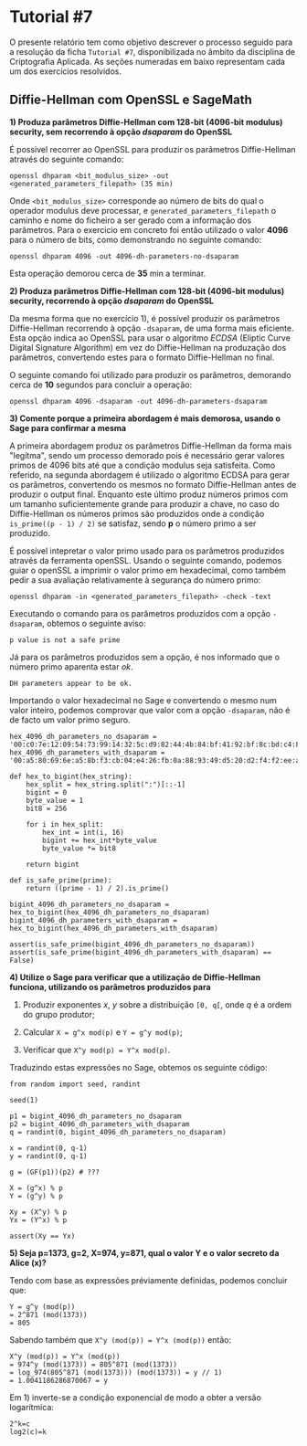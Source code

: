 # Tutorial #7

O presente relatório tem como objetivo descrever o processo seguido para a resolução da ficha `Tutorial #7`, disponibilizada no âmbito da disciplina de Criptografia Aplicada. As seções numeradas em baixo representam cada um dos exercícios resolvidos.

## Diffie-Hellman com OpenSSL e SageMath

**1) Produza parâmetros Diffie-Hellman com 128-bit (4096-bit modulus) security, sem recorrendo à opção *dsaparam* do OpenSSL**

É possivel recorrer ao OpenSSL para produzir os parâmetros Diffie-Hellman através do seguinte comando:

`openssl dhparam <bit_modulus_size> -out <generated_parameters_filepath> (35 min)`

Onde `<bit_modulus_size>` corresponde ao número de bits do qual o operador modulus deve processar, e `generated_parameters_filepath` o caminho e nome do ficheiro a ser gerado com a informação dos parâmetros. Para o exercicio em concreto foi então utilizado o valor **4096** para o número de bits, como demonstrando no seguinte comando:

`openssl dhparam 4096 -out 4096-dh-parameters-no-dsaparam`

Esta operação demorou cerca de **35** min a terminar.

**2) Produza parâmetros Diffie-Hellman com 128-bit (4096-bit modulus) security, recorrendo à opção *dsaparam* do OpenSSL**

Da mesma forma que no exercício 1), é possível produzir os parâmetros Diffie-Hellman recorrendo à opção `-dsaparam`, de uma forma mais eficiente. Esta opção indica ao OpenSSL para usar o algoritmo *ECDSA* (Eliptic Curve Digital Signature Algorithm) em vez do Diffie-Hellman na produzação dos parâmetros, convertendo estes para o formato Diffie-Hellman no final.

O seguinte comando foi utilizado para produzir os parâmetros, demorando cerca de **10** segundos para concluir a operação:

`openssl dhparam 4096 -dsaparam -out 4096-dh-parameters-dsaparam`

**3) Comente porque a primeira abordagem é mais demorosa, usando o Sage para confirmar a mesma**

A primeira abordagem produz os parâmetros Diffie-Hellman da forma mais "legítma", sendo um processo demorado pois é necessário gerar valores primos de 4096 bits até que a condição modulus seja satisfeita. Como referido, na segunda abordagem é utilizado o algoritmo ECDSA para gerar os parâmetros, convertendo os mesmos no formato Diffie-Hellman antes de produzir o output final. Enquanto este último produz números primos com um tamanho suficientemente grande para produzir a chave, no caso do Diffie-Hellman os números primos são produzidos onde a condição `is_prime((p - 1) / 2)` se satisfaz, sendo **p** o número primo a ser produzido.

É possível intepretar o valor primo usado para os parâmetros produzidos através da ferramenta openSSL. Usando o seguinte comando, podemos guiar o openSSL a imprimir o valor primo em hexadecimal, como também pedir a sua avaliação relativamente à segurança do número primo:

```
openssl dhparam -in <generated_parameters_filepath> -check -text
```

Executando o comando para os parâmetros produzidos com a opção `-dsaparam`, obtemos o seguinte aviso:

```
p value is not a safe prime
```

Já para os parâmetros produzidos sem a opção, é nos informado que o número primo aparenta estar *ok*.

```
DH parameters appear to be ok.
```

Importando o valor hexadecimal no Sage e convertendo o mesmo num valor inteiro, podemos comprovar que valor com a opção `-dsaparam`, não é de facto um valor primo seguro.

```
hex_4096_dh_parameters_no_dsaparam = '00:c0:7e:12:09:54:73:99:14:32:5c:d9:82:44:4b:84:bf:41:92:bf:8c:bd:c4:8a:77:74:42:5a:b1:d0:97:22:97:8d:2e:2b:7c:60:e5:7d:dc:2e:50:13:a6:ee:41:9b:01:a5:e9:d1:a0:07:27:1d:5c:40:63:ec:5d:12:0f:fb:67:7f:51:f2:2e:e6:9c:92:1a:77:8c:cb:65:70:a5:51:7b:35:41:bb:06:a4:13:f2:4a:00:72:a8:40:3e:c8:fb:3c:5a:18:e0:1e:cb:78:4e:e5:6d:75:00:1f:79:7a:0e:07:e6:68:53:2a:85:30:9a:62:dc:58:7c:74:c6:d2:68:2a:87:26:28:a7:c9:bd:c2:8c:e9:d3:0f:51:91:b1:86:96:56:05:74:43:af:80:f3:fd:f3:c2:02:8c:9c:50:41:08:96:41:1f:03:1d:e4:c7:69:5e:e5:eb:f8:b3:78:e9:62:d8:47:ae:c3:7b:3b:16:09:7c:a9:af:5b:ad:7d:a0:6f:a7:fe:46:a9:d0:ec:f2:da:7a:e0:cb:c7:16:64:da:ad:48:7d:32:41:b6:2d:a6:eb:38:bc:b2:50:47:d2:45:2e:ae:33:09:e9:dc:7d:d8:8b:75:0c:12:0f:f9:0f:87:7b:f6:43:7c:79:1f:ef:e7:78:47:18:5a:65:26:e5:c8:df:fc:9a:b5:a2:d1:cd:0b:28:a6:db:3e:3a:96:3c:17:09:e2:4e:47:0b:7e:ad:b5:3c:59:2e:8e:b7:5b:b8:cc:2c:4c:25:4f:bd:f1:6e:7a:2a:9a:9a:d3:39:e0:43:80:ce:94:be:18:90:83:54:91:40:67:7e:9e:2f:c8:36:57:dd:ce:9e:02:db:6c:d6:15:5f:05:fe:f3:45:06:54:35:00:59:b1:cb:52:86:6f:d2:01:9a:26:04:8c:53:0b:06:ea:59:73:80:31:1e:76:7e:8d:3e:ef:b6:30:02:86:56:dd:6e:52:db:5c:35:0c:bd:1d:0e:1b:26:5d:ae:16:52:83:da:f2:12:98:7f:88:a6:c5:85:bb:7f:a5:a6:b8:e3:b6:cd:70:1f:e0:24:78:31:f5:ca:37:94:d5:1d:c4:91:6d:09:43:f5:75:61:9f:3a:3b:68:b4:79:4c:5f:19:d3:57:b2:84:67:17:5f:50:0d:b0:0f:61:83:e9:e3:aa:73:c1:27:ff:a2:c1:00:98:4f:94:e2:41:99:0f:48:33:eb:58:83:cb:a4:a5:ad:5d:0b:c2:7b:23:8a:ba:49:58:c5:61:4c:63:9d:7a:d2:f7:2a:1b:3b:70:22:7a:bd:c9:92:a0:d9:58:6c:13:f4:0d:26:ba:bf:12:8f:06:04:17:6b:5b'
hex_4096_dh_parameters_with_dsaparam = '00:a5:80:69:6e:a5:8b:f3:cb:04:e4:26:fb:0a:88:93:49:d5:20:d2:f4:f2:ee:a4:a0:51:05:51:7e:c7:0d:01:ed:56:2c:fa:6c:20:19:bc:c8:c6:3d:77:a0:24:2f:b4:f2:73:ec:76:32:06:24:02:e3:da:ab:f7:42:3d:89:88:f1:5a:68:14:8d:2c:f3:95:cb:10:15:da:09:0b:7c:67:40:27:cf:4a:d2:4e:ad:8f:d2:a1:10:8d:a6:ea:69:40:ba:84:b9:24:ae:36:09:da:db:83:83:73:73:87:08:05:c2:e2:c4:95:78:7c:19:1b:98:cc:8d:e8:43:3f:40:93:51:e8:f7:6d:1f:c9:9e:2b:b7:8b:aa:4c:a0:96:11:03:a3:14:a1:76:94:57:1d:90:c2:df:b9:b5:1f:32:71:56:4a:cb:15:48:67:ba:0d:03:fa:87:36:de:21:df:b9:7a:68:28:5c:2c:ed:49:64:0e:99:ed:ed:92:af:b7:1e:84:ef:64:02:57:d0:3c:b6:ff:07:21:39:a6:25:ba:27:21:7e:a6:9b:81:6d:e1:5e:7c:56:46:04:65:3d:c8:b6:99:7d:9f:e5:ce:7d:80:f5:d3:53:93:97:cf:76:61:eb:dd:43:1f:47:84:8c:be:72:cf:ae:bb:11:30:c0:73:a9:05:98:16:11:d0:78:43:a8:cd:b1:99:2e:f0:cb:15:0f:5f:d8:a3:bd:28:20:c7:a1:54:1a:d4:30:bd:29:12:29:af:6f:46:95:56:a5:60:1e:c3:b7:94:63:a1:b4:dd:48:29:4f:36:4f:58:8d:fa:05:51:7b:23:c9:c4:2b:4d:6b:d9:2c:01:9c:9a:08:93:40:5b:21:a1:e1:e9:5e:8b:dd:46:5c:eb:8d:ad:e0:b6:94:8b:24:d9:05:bb:61:c9:9f:27:a8:5f:28:e6:6e:4f:bf:64:2c:d7:b6:97:cb:51:73:8b:b7:78:f1:ac:26:cb:38:c6:b8:32:11:c5:fb:6a:26:9f:95:b1:25:f2:ef:b2:6b:a2:47:46:71:4b:d7:ce:27:8a:08:82:b7:25:00:71:8d:2c:29:0c:03:a4:2e:63:d0:a6:4c:52:fe:25:ad:59:47:e4:d2:4d:26:c3:16:8e:d7:41:a7:56:90:78:56:62:bf:b7:ff:cd:cf:64:9d:38:21:b6:1d:1b:2f:05:80:3c:cc:45:3e:9f:20:08:99:0c:8a:ce:54:c9:87:c0:9d:8a:f8:8a:90:32:ba:43:d1:78:fe:d7:04:8f:be:34:42:ad:ed:4d:f8:68:8d:7d:e4:71:ed:20:09:30:bd:df:8c:12:a6:9d:8c:c8:05:ca:01:6b:2c:5f:85'

def hex_to_bigint(hex_string):
    hex_split = hex_string.split(":")[::-1]
    bigint = 0
    byte_value = 1
    bit8 = 256
    
    for i in hex_split:
        hex_int = int(i, 16)
        bigint += hex_int*byte_value
        byte_value *= bit8
    
    return bigint

def is_safe_prime(prime):
    return ((prime - 1) / 2).is_prime()

bigint_4096_dh_parameters_no_dsaparam = hex_to_bigint(hex_4096_dh_parameters_no_dsaparam)
bigint_4096_dh_parameters_with_dsaparam = hex_to_bigint(hex_4096_dh_parameters_with_dsaparam)

assert(is_safe_prime(bigint_4096_dh_parameters_no_dsaparam))
assert(is_safe_prime(bigint_4096_dh_parameters_with_dsaparam) == False)
```

**4) Utilize o Sage para verificar que a utilização de Diffie-Hellman funciona, utilizando os parâmetros produzidos para**

1. Produzir exponentes *x*, *y* sobre a distribuição `[0, q[`, onde *q* é a ordem do grupo produtor;

2. Calcular `X = g^x mod(p)` e `Y = g^y mod(p)`;

3. Verificar que `X^y mod(p) = Y^x mod(p)`.

Traduzindo estas expressões no Sage, obtemos os seguinte código:

```
from random import seed, randint

seed(1)

p1 = bigint_4096_dh_parameters_no_dsaparam
p2 = bigint_4096_dh_parameters_with_dsaparam
q = randint(0, bigint_4096_dh_parameters_no_dsaparam)

x = randint(0, q-1)
y = randint(0, q-1)

g = (GF(p1))(p2) # ???

X = (g^x) % p
Y = (g^y) % p

Xy = (X^y) % p
Yx = (Y^x) % p

assert(Xy == Yx)
```

**5) Seja p=1373, g=2, X=974, y=871, qual o valor Y e o valor secreto da Alice (x)?**

Tendo com base as expressões préviamente definidas, podemos concluir que:

```
Y = g^y (mod(p))
= 2^871 (mod(1373))
= 805
```

Sabendo também que `X^y (mod(p)) = Y^x (mod(p))` então:

```
X^y (mod(p)) = Y^x (mod(p))
= 974^y (mod(1373)) = 805^871 (mod(1373))
= log_974(805^871 (mod(1373))) (mod(1373)) = y // 1)
= 1.0041186286870067 = y
```

Em 1) inverte-se a condição exponencial de modo a obter a versão logarítmica:

```
2^k=c
log2(c)=k
```